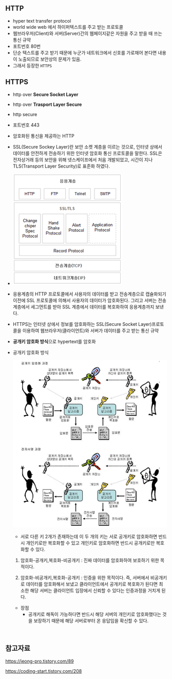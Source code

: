 ## HTTP

- hyper text transfer protocol
- world wide web 에서 하이퍼텍스트를 주고 받는 프로토콜
-  웹브라우저(Client)와 서버(Server)간의 웹페이지같은 자원을 주고 받을 때 쓰는 통신 규약
- 포트번호 80번
- 단순 텍스트를 주고 받기 때문에 누군가 네트워크에서 신호를 가로채어 본다면 내용이 노출되므로 보안상의 문제가 있음.
- 그래서 등장한 `HTTPS`

## HTTPS

- http over **Secure Socket Layer**
- http over **Trasport Layer Secure**
- http secure
- 포트번호 443
- 암호화된 통신을 제공하는 HTTP

- SSL(Secure Sockey Layer)란 보안 소켓 계층을 이르는 것으로, 인터넷 상에서 데이터를 안전하게 전송하기 위한 인터넷 암호화 통신 프로토콜을 말한다. SSL은 전자상거래 등의 보안을 위해 넷스케이프에서 처음 개발되었고, 시간이 지나 TLS(Transport Layer Security)로 표준화 하였다.

- ![](./images/2.jpg)

- 응용계층의 HTTP 프로토콜에서 사용자의 데이터를 받고 전송계층으로 캡슐화되기 이전에 SSL 프로토콜에 의해서 사용자의 데이터가 암호화된다. 그리고 서버는 전송계층에서 세그먼트를 받아 SSL 계층에서 데이터를 복호화하여 응용계층까지 보낸다.

- HTTPS는 인터넷 상에서 정보를 암호화하는 SSL(Secure Socket Layer)프로토콜을 이용하여 웹브라우저(클라이언트)와 서버가 데이터를 주고 받는 통신 규약

- **공개키 암호화 방식**으로 hypertext를 암호화
- 공개키 암호화 방식

    ![공개키암호화](./images/1.png)

    - 서로 다른 키 2개가 존재하는데 이 두 개의 키는 서로 공개키로 암호화하면 반드시 개인키로만 복호화할 수 있고 개인키로 암호화하면 반드시 공개키로만 복호화할 수 있다.

    1. 암호화-공개키,복호화-비공개키 : 진짜 데이터를 암호화하여 보호하기 위한 목적이다.

    2. 암호화-비공개키,복호화-공개키 : 인증을 위한 목적이다. 즉, 서버에서 비공개키로 데이터를 암호화해서 보냈고 클라이언트에서 공개키로 복호화가 된다면 최소한 해당 서버는 클라이언트 입장에서 신뢰할 수 있다는 인증과정을 거치게 된다.

    - 장점
        - 공개키로 해독이 가능하다면 반드시 해당 서버의 개인키로 암호화했다는 것을 보장하기 때문에 해당 서버로부터 온 응답임을 확신할 수 있다.

<br>

## 참고자료

https://jeong-pro.tistory.com/89

https://coding-start.tistory.com/208